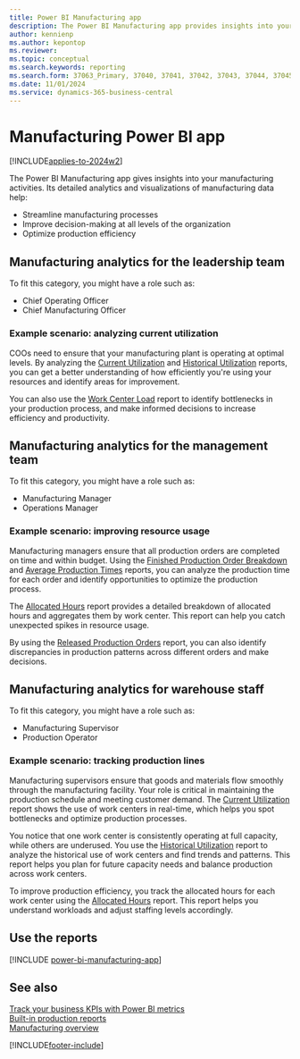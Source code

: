 ```yaml
---
title: Power BI Manufacturing app
description: The Power BI Manufacturing app provides insights into your manufacturing activities.
author: kennienp
ms.author: kepontop
ms.reviewer:
ms.topic: conceptual
ms.search.keywords: reporting
ms.search.form: 37063_Primary, 37040, 37041, 37042, 37043, 37044, 37045, 37046, 37047, 37048, 37049, 37055
ms.date: 11/01/2024
ms.service: dynamics-365-business-central
---
```


# Manufacturing Power BI app

[!INCLUDE[applies-to-2024w2](includes/applies-to-2024w2.md)]

The Power BI Manufacturing app gives insights into your manufacturing activities. Its detailed analytics and visualizations of manufacturing data help:

- Streamline manufacturing processes
- Improve decision-making at all levels of the organization
- Optimize production efficiency

## Manufacturing analytics for the leadership team

To fit this category, you might have a role such as:

- Chief Operating Officer
- Chief Manufacturing Officer
  
### Example scenario: analyzing current utilization

COOs need to ensure that your manufacturing plant is operating at optimal levels. By analyzing the [Current Utilization](manufacturing-powerbi-current-utilization.md) and [Historical Utilization](manufacturing-powerbi-historical-utilization.md) reports, you can get a better understanding of how efficiently you're using your resources and identify areas for improvement.

You can also use the [Work Center Load](manufacturing-powerbi-work-center-load.md) report to identify bottlenecks in your production process, and make informed decisions to increase efficiency and productivity.

## Manufacturing analytics for the management team

To fit this category, you might have a role such as:

- Manufacturing Manager
- Operations Manager

### Example scenario: improving resource usage

Manufacturing managers ensure that all production orders are completed on time and within budget. Using the [Finished Production Order Breakdown](manufacturing-powerbi-finished-production-order-breakdown.md) and [Average Production Times](manufacturing-powerbi-avergage-production-times.md) reports, you can analyze the production time for each order and identify opportunities to optimize the production process.

The [Allocated Hours](manufacturing-powerbi-allocated-hours.md) report provides a detailed breakdown of allocated hours and aggregates them by work center. This report can help you catch unexpected spikes in resource usage.

By using the [Released Production Orders](manufacturing-powerbi-released-production-orders.md) report, you can also identify discrepancies in production patterns across different orders and make decisions.

## Manufacturing analytics for warehouse staff

To fit this category, you might have a role such as:

- Manufacturing Supervisor
- Production Operator

### Example scenario: tracking production lines

Manufacturing supervisors ensure that goods and materials flow smoothly through the manufacturing facility. Your role is critical in maintaining the production schedule and meeting customer demand. The [Current Utilization](manufacturing-powerbi-current-utilization.md) report shows the use of work centers in real-time, which helps you spot bottlenecks and optimize production processes.

You notice that one work center is consistently operating at full capacity, while others are underused. You use the [Historical Utilization](manufacturing-powerbi-historical-utilization.md) report to analyze the historical use of work centers and find trends and patterns. This report helps you plan for future capacity needs and balance production across work centers.

To improve production efficiency, you track the allocated hours for each work center using the [Allocated Hours](manufacturing-powerbi-allocated-hours.md) report. This report helps you understand workloads and adjust staffing levels accordingly.

## Use the reports

[!INCLUDE [power-bi-manufacturing-app](includes/power-bi-manufacturing-app.md)]

## See also

[Track your business KPIs with Power BI metrics](track-kpis-with-power-bi-metrics.md)  
[Built-in production reports](production-reports.md)  
[Manufacturing overview](production-manage-manufacturing.md)  

[!INCLUDE[footer-include](includes/footer-banner.md)]